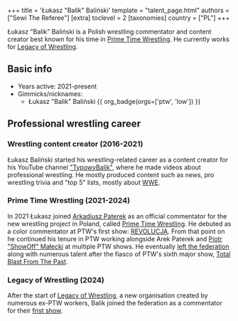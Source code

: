 +++
title = 'Łukasz "Balik" Baliński'
template = "talent_page.html"
authors = ["Sewi The Referee"]
[extra]
toclevel = 2
[taxonomies]
country = ["PL"]
+++

Łukasz "Balik" Baliński is a Polish wrestling commentator and content creator best known for his time in [Prime Time Wrestling](@/o/ptw.md). He currently works for [Legacy of Wrestling](@/o/low.md).

## Basic info

* Years active: 2021-present
* Gimmicks/nicknames:
  - Łukasz "Balik" Baliński {{ org_badge(orgs=['ptw', 'low']) }}

## Professional wrestling career

### Wrestling content creator (2016-2021)

Łukasz Baliński started his wrestling-related career as a content creator for his YouTube channel ["TypowyBalik"][balowytypik], where he made videos about professional wrestling. He mostly produced content such as news, pro wrestling trivia and "top 5" lists, mostly about [WWE](@/o/wwe.md).

### Prime Time Wrestling (2021-2024)

In 2021 Łukasz joined [Arkadiusz Paterek](@/w/arek-paterek.md) as an official commentator for the new wrestling project in Poland, called [Prime Time Wrestling](@/o/ptw.md). He debuted as a color commentator at PTW's first show: [REVOLUCJA](@/e/ptw/2021-10-09-ptw-1-revolucja.md). From that point on he continued his tenure in PTW working alongside Arek Paterek and [Piotr "ShowOff" Małecki](@/w/piotr-malecki.md) at multiple PTW shows. He eventually [left the federation](@/a/ptw-exits.md) along with numerous talent after the fiasco of PTW's sixth major show, [Total Blast From The Past](@/e/ptw/2024-05-11-ptw-6.md).

### Legacy of Wrestling (2024)

After the start of [Legacy of Wrestling](@/o/low.md), a new organisation created by numerous ex-PTW workers, Balik joined the federation as a commentator for their [frist show](@/e/low/2024-12-01-low-1.md).

[balowytypik]: https://www.youtube.com/@TypowyBalik/

